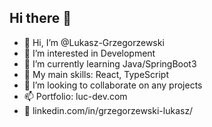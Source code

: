 ## Hi there 👋
- 👋 Hi, I’m @Lukasz-Grzegorzewski
- 👀 I’m interested in Development
- 🌱 I’m currently learning Java/SpringBoot3
- 🧳 My main skills: React, TypeScript
- 💞️ I’m looking to collaborate on any projects
- 📫 Portfolio: luc-dev.com
- 👀 linkedin.com/in/grzegorzewski-lukasz/

<!--
**Lukasz-Grzegorzewski/Lukasz-Grzegorzewski** is a ✨ _special_ ✨ repository because its `README.md` (this file) appears on your GitHub profile.

Here are some ideas to get you started:

- 🔭 I’m currently working on ...
- 🌱 I’m currently learning ...
- 👯 I’m looking to collaborate on ...
- 🤔 I’m looking for help with ...
- 💬 Ask me about ...
- 📫 How to reach me: ...
- 😄 Pronouns: ...
- ⚡ Fun fact: ...
-->
